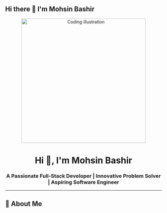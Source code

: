 ## Hi there 👋 I'm Mohsin Bashir
<p align="center">
  <img src="[YOUR_IMAGE_URL_HERE](https://www.google.com/url?sa=i&url=https%3A%2F%2Fwww.freepik.com%2Ffree-photos-vectors%2Fsoftware-developer-cartoon&psig=AOvVaw3Py4UFOh199cJCOfCFLNLD&ust=1759572797529000&source=images&cd=vfe&opi=89978449&ved=0CBUQjRxqFwoTCMjRj5yDh5ADFQAAAAAdAAAAABAE)" alt="Coding illustration" width="400"/>
</p>

<h1 align="center">Hi 👋, I'm Mohsin Bashir</h1>
<h3 align="center">A Passionate Full-Stack Developer | Innovative Problem Solver | Aspiring Software Engineer</h3>

---

## 🚀 About Me

<!--
**mohsinbashir369/mohsinbashir369** is a ✨ _special_ ✨ repository because its `README.md` (this file) appears on your GitHub profile.

Here are some ideas to get you started:

- 🔭 I’m currently working on ...
- 🌱 I’m currently learning ...
- 👯 I’m looking to collaborate on ...
- 🤔 I’m looking for help with ...
- 💬 Ask me about ...
- 📫 How to reach me: ...
- 😄 Pronouns: ...
- ⚡ Fun fact: ...
-->
